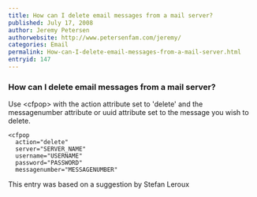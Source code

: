 ```yaml
---
title: How can I delete email messages from a mail server?
published: July 17, 2008
author: Jeremy Petersen
authorwebsite: http://www.petersenfam.com/jeremy/
categories: Email
permalink: How-can-I-delete-email-messages-from-a-mail-server.html
entryid: 147
---
```


<h3>How can I delete email messages from a mail server?</h3>

<p>
Use &lt;cfpop&gt; with the action attribute set to 'delete' and the messagenumber attribute or uuid attribute set to the message you wish to delete.
</p>

<pre><code class="language-markup">&lt;cfpop
  action=&quot;delete&quot;
  server=&quot;SERVER_NAME&quot;
  username=&quot;USERNAME&quot;
  password=&quot;PASSWORD&quot;
  messagenumber=&quot;MESSAGENUMBER&quot; 
</code></pre>

<p>
This entry was based on a suggestion by Stefan Leroux
</p>



